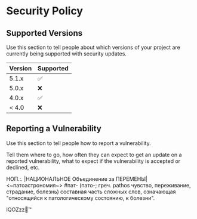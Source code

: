 # Security Policy

## Supported Versions

Use this section to tell people about which versions of your project are
currently being supported with security updates.

| Version | Supported          |
| ------- | ------------------ |
| 5.1.x   | :white_check_mark: |
| 5.0.x   | :x:                |
| 4.0.x   | :white_check_mark: |
| < 4.0   | :x:                |

## Reporting a Vulnerability

Use this section to tell people how to report a vulnerability.

Tell them where to go, how often they can expect to get an update on a
reported vulnerability, what to expect if the vulnerability is accepted or
declined, etc.

НОП.:.
|НАЦИОНАЛЬНОЕ Объединение за ПЕРЕМЕНЫ|
<~патоастрономия~>
#пат- (пато-; греч. pathos чувство, переживание, страдание, болезнь)
составная часть сложных слов, означающая "относящийся к патологическому состоянию, к болезни".

IQOZzz🧪™️
